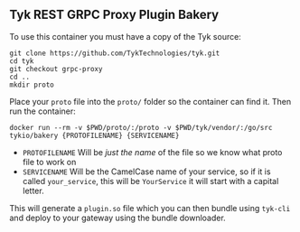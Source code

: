 ## Tyk REST GRPC Proxy Plugin Bakery

To use this container you must have a copy of the Tyk source:

    git clone https://github.com/TykTechnologies/tyk.git
    cd tyk
    git checkout grpc-proxy
    cd ..
    mkdir proto

Place your `proto` file into the `proto/` folder so the container can find it. Then run the container:

    docker run --rm -v $PWD/proto/:/proto -v $PWD/tyk/vendor/:/go/src tykio/bakery {PROTOFILENAME} {SERVICENAME}

- `PROTOFILENAME` Will be *just the name* of the file so we know what proto file to work on
- `SERVICENAME` Will be the CamelCase name of your service, so if it is called `your_service`, this will be `YourService` it will start with a capital letter.

This will generate a `plugin.so` file which you can then bundle using `tyk-cli` and deploy to your gateway using the bundle downloader.